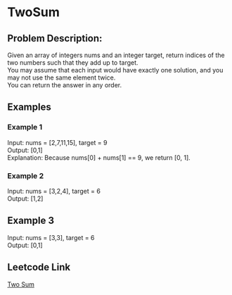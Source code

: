 # TwoSum

## Problem Description:
Given an array of integers nums and an integer target, return indices of the two numbers such that they add up to target. <br>
You may assume that each input would have exactly one solution, and you may not use the same element twice. <br>
You can return the answer in any order. <br>

## Examples
### Example 1
Input: nums = [2,7,11,15], target = 9 <br>
Output: [0,1] <br>
Explanation: Because nums[0] + nums[1] == 9, we return [0, 1]. <br>

### Example 2
Input: nums = [3,2,4], target = 6 <br>
Output: [1,2] <br>

## Example 3
Input: nums = [3,3], target = 6 <br>
Output: [0,1] <br>

## Leetcode Link
[Two Sum](https://leetcode.com/problems/two-sum/)
